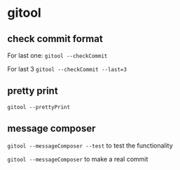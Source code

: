 # gitool

## check commit format

For last one:
```gitool --checkCommit```

For last 3
```gitool --checkCommit --last=3```


## pretty print

```gitool --prettyPrint```


## message composer

```gitool --messageComposer --test``` to test the functionality

```gitool --messageComposer``` to make a real commit
